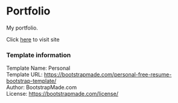 # Portfolio
My portfolio.<br>

Click [here]() to visit site

### Template information

Template Name: Personal<br>
Template URL: https://bootstrapmade.com/personal-free-resume-bootstrap-template/<br>
Author: BootstrapMade.com<br>
License: https://bootstrapmade.com/license/
